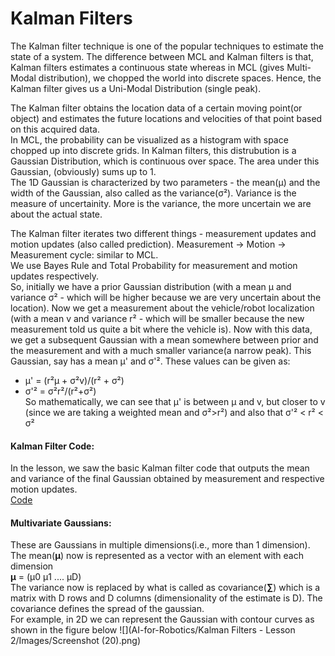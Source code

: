 # Kalman Filters   
The Kalman filter technique is one of the popular techniques to estimate the state of a system. The difference between MCL and Kalman filters is that, Kalman filters estimates a continuous state whereas in MCL (gives Multi-Modal distribution), we chopped the world into discrete spaces. Hence, the Kalman filter gives us a Uni-Modal Distribution (single peak).       

The Kalman filter obtains the location data of a certain moving point(or object) and estimates the future locations and velocities of that point based on this acquired data.    
In MCL, the probability can be visualized as a histogram with space chopped up into discrete grids. In Kalman filters, this distrubution is a Gaussian Distribution, which is continuous over space. The area under this Gaussian, (obviously) sums up to 1.     
The 1D Gaussian is characterized by two parameters - the mean(μ) and the width of the Gaussian, also called as the variance(σ²). Variance is the measure of uncertainity. More is the variance, the more uncertain we are about the actual state.      

The Kalman filter iterates two different things - measurement updates and  motion updates (also called prediction). Measurement -> Motion -> Measurement cycle: similar to MCL.    
We use Bayes Rule and Total Probability for measurement and motion updates respectively.      
So, initially we have a prior Gaussian distribution (with a mean μ and variance σ² - which will be higher because we are very uncertain about the location). Now we get a measurement about the vehicle/robot localization (with a mean v and variance r² - which will be smaller because the new measurement told us quite a bit where the vehicle is). Now with this data, we get a subsequent Gaussian with a mean somewhere between prior and the measurement and with a much smaller variance(a narrow peak). This Gaussian, say has a mean μ' and σ'². These values can be given as:     
* μ' = (r²μ + σ²v)/(r² + σ²)   
* σ'² = σ²r²/(r²+σ²)      
So mathematically, we can see that μ' is between μ and v, but closer to v (since we are taking a weighted mean and σ²>r²) and also that σ'² < r² < σ²      

#### Kalman Filter Code: 
In the lesson, we saw the basic Kalman filter code that outputs the mean and variance of the final Gaussian obtained by measurement and respective motion updates.     
[Code](https://github.com/Jayanth2209/AI-for-Robotics/blob/master/Kalman%20Filters%20-%20Lesson%202/KF1.py)       

#### Multivariate Gaussians:    
These are Gaussians in multiple dimensions(i.e., more than 1 dimension).       
The mean(**μ**) now is represented as a vector with an element with each dimension        
**μ** = (μ0 μ1 .... μD)    
The variance now is replaced by what is called as covariance(**∑**) which is a matrix with D rows and D columns (dimensionality of the estimate is D). The covariance defines the spread of the gaussian.     
For example, in 2D we can represent the Gaussian with contour curves as shown in the figure below
![](AI-for-Robotics/Kalman Filters - Lesson 2/Images/Screenshot (20).png)    


